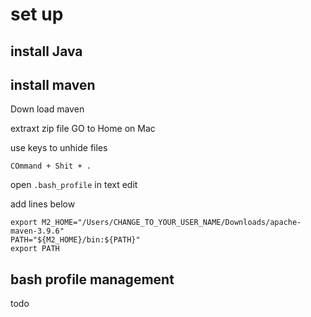 # set up

## install Java

## install maven

Down load maven 

extraxt zip file
GO to Home on Mac

use keys to unhide files

```
COmmand + Shit + .
```

open `.bash_profile` in text edit

add lines below
```
export M2_HOME="/Users/CHANGE_TO_YOUR_USER_NAME/Downloads/apache-maven-3.9.6"
PATH="${M2_HOME}/bin:${PATH}"
export PATH
```
## bash profile management
todo